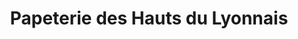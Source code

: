 ---
title: "Papeterie des Hauts du Lyonnais"
url: /saint-symphorien-sur-coise/papeterie-des-hauts-du-lyonnais/
shop: Zeitungen
---